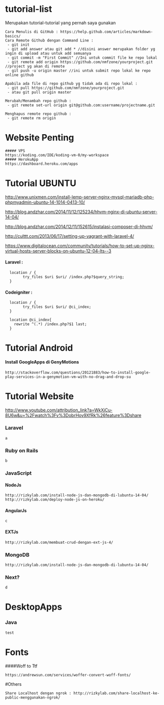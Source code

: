 # tutorial-list
Merupakan tutorial-tutorial yang pernah saya gunakan

```
Cara Menulis di GitHub : https://help.github.com/articles/markdown-basics/
Cara Remote Github dengan Command Line :
 - git init
 - git add answer atau git add * //disini answer merupakan folder yg ingin di upload atau untuk add semuanya
 - git commit -m "First Commit" //Ini untuk commit file ke repo lokal
 - git remote add origin https://github.com/nmfzone/yourproject.git //project yg akan di remote
 - git push -u origin master //ini untuk submit repo lokal ke repo online github

Apabila ada file di repo github yg tidak ada di repo lokal :
 - git pull https://github.com/nmfzone/yourproject.git
 - atau git pull origin master

Merubah/Menambah repo github :
 - git remote set-url origin git@github.com:username/projectname.git
 
Menghapus remote repo github :
 - git remote rm origin
```

# Website Penting
```
##### VPS
https://koding.com/IDE/koding-vm-0/my-workspace
##### HerokuApp
https://dashboard.heroku.com/apps
```

# Tutorial UBUNTU

http://www.unixmen.com/install-lemp-server-nginx-mysql-mariadb-php-phpmyadmin-ubuntu-14-1014-0413-10/

http://blog.andzhar.com/2014/11/12/125234/hhvm-nginx-di-ubuntu-server-14-04/

http://blog.andzhar.com/2014/12/11/152615/instalasi-composer-di-hhvm/

http://culttt.com/2013/06/17/setting-up-vagrant-with-laravel-4/

https://www.digitalocean.com/community/tutorials/how-to-set-up-nginx-virtual-hosts-server-blocks-on-ubuntu-12-04-lts--3

#### Laravel :
```
  location / {
        try_files $uri $uri/ /index.php?$query_string;
  }
```

#### Codeigniter :
```
  location / {
        try_files $uri $uri/ @ci_index;
  }
  
  location @ci_index{
	rewrite ^(.*) /index.php?$1 last;
  }
```

# Tutorial Android
#### Install GoogleApps di GenyMotions
```
http://stackoverflow.com/questions/20121883/how-to-install-google-play-services-in-a-genymotion-vm-with-no-drag-and-drop-su
```

# Tutorial Website
http://www.youtube.com/attribution_link?a=WkXjCu-8U6w&u=%2Fwatch%3Fv%3DobrHov9XfRk%26feature%3Dshare
### Laravel
```
a
```
### Ruby on Rails
```
b
```
### JavaScript
#### NodeJs
```
http://rizkylab.com/install-node-js-dan-mongodb-di-lubuntu-14-04/
http://rizkylab.com/deploy-node-js-on-heroku/
```
#### AngularJs
```
c
```
#### EXTJs
```
http://rizkylab.com/membuat-crud-dengan-ext-js-4/
```
### MongoDB
```
http://rizkylab.com/install-node-js-dan-mongodb-di-lubuntu-14-04/
```
### Next? 
```
d
```

# DesktopApps
### Java
```
test
```

# Fonts
####Woff to Ttf
```
https://andrewsun.com/services/woffer-convert-woff-fonts/
```

#Others
```
Share Localhost dengan ngrok : http://rizkylab.com/share-localhost-ke-public-menggunakan-ngrok/
```
